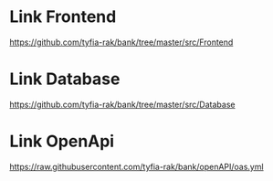 # Link Frontend
https://github.com/tyfia-rak/bank/tree/master/src/Frontend

# Link Database
https://github.com/tyfia-rak/bank/tree/master/src/Database

# Link OpenApi
https://raw.githubusercontent.com/tyfia-rak/bank/openAPI/oas.yml
